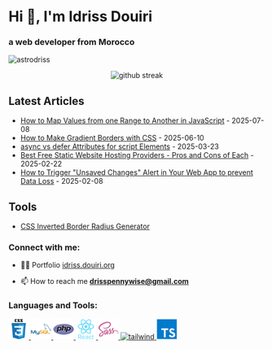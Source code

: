 # Hi 👋, I'm Idriss Douiri

<h3 align="left">a web developer from Morocco</h3>

<p align="left"> <img src="https://komarev.com/ghpvc/?username=astrodriss&label=Profile%20views&color=0e75b6&style=flat" alt="astrodriss" /> </p>

<p align="center">
<img alt="github streak" src="https://github-readme-streak-stats.herokuapp.com?user=AstroDriss&theme=synthwave&hide_border=true&border_radius=13.5">
</p>

## Latest Articles

<!-- blog start -->

- [How to Map Values from one Range to Another in JavaScript](https://douiri.org/blog/range-mapping/?utm_source=github&utm_medium=profile-readme) - 2025-07-08
- [How to Make Gradient Borders with CSS](https://douiri.org/blog/css-gradient-border/?utm_source=github&utm_medium=profile-readme) - 2025-06-10
- [async vs defer Attributes for script Elements](https://douiri.org/blog/defer-vs-async/?utm_source=github&utm_medium=profile-readme) - 2025-03-23
- [Best Free Static Website Hosting Providers - Pros and Cons of Each](https://douiri.org/blog/free-website-host/?utm_source=github&utm_medium=profile-readme) - 2025-02-22
- [How to Trigger "Unsaved Changes" Alert in Your Web App to prevent Data Loss](https://douiri.org/blog/unsaved-changes-alert/?utm_source=github&utm_medium=profile-readme) - 2025-02-08
<!-- blog end -->

## Tools

- [CSS Inverted Border Radius Generator](https://corner-inverter.douiri.org?utm_source=github&utm_medium=profile-readme)

<h3 align="left">Connect with me:</h3>

- 👨‍💻 Portfolio [idriss.douiri.org](idriss.douiri.org)

- 📫 How to reach me **drisspennywise@gmail.com**

<h3>Languages and Tools:</h3>
<p> <a href="https://www.w3schools.com/css/" target="_blank" rel="noreferrer"> <img src="https://raw.githubusercontent.com/devicons/devicon/master/icons/css3/css3-original-wordmark.svg" alt="css3" width="40" height="40"/> </a> <a href="https://www.mysql.com/" target="_blank" rel="noreferrer"> <img src="https://raw.githubusercontent.com/devicons/devicon/master/icons/mysql/mysql-original-wordmark.svg" alt="mysql" width="40" height="40"/> </a> <a href="https://www.php.net" target="_blank" rel="noreferrer"> <img src="https://raw.githubusercontent.com/devicons/devicon/master/icons/php/php-original.svg" alt="php" width="40" height="40"/> </a> <a href="https://reactjs.org/" target="_blank" rel="noreferrer"> <img src="https://raw.githubusercontent.com/devicons/devicon/master/icons/react/react-original-wordmark.svg" alt="react" width="40" height="40"/> </a> <a href="https://sass-lang.com" target="_blank" rel="noreferrer"> <img src="https://raw.githubusercontent.com/devicons/devicon/master/icons/sass/sass-original.svg" alt="sass" width="40" height="40"/> </a> <a href="https://tailwindcss.com/" target="_blank" rel="noreferrer"> <img src="https://www.vectorlogo.zone/logos/tailwindcss/tailwindcss-icon.svg" alt="tailwind" width="40" height="40"/> </a> <a href="https://www.typescriptlang.org/" target="_blank" rel="noreferrer"> <img src="https://raw.githubusercontent.com/devicons/devicon/master/icons/typescript/typescript-original.svg" alt="typescript" width="40" height="40"/> </a> </p>

<!-- <p><img align="left" src="https://github-readme-stats.vercel.app/api/top-langs?username=astrodriss&show_icons=true&locale=en&layout=compact" alt="astrodriss" /></p> -->
